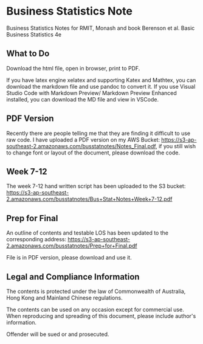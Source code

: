 # Business Statistics Note

Business Statistics Notes for RMIT, Monash and book Berenson et al. Basic Business Statistics 4e

## What to Do

Download the html file, open in browser, print to PDF.

If you have latex engine xelatex and supporting Katex and Mathtex, you can download the markdown file and use pandoc to convert it. If you use Visual Studio Code with Markdown Preview/ Markdown Preview Enhanced installed, you can download the MD file and view in VSCode.

## PDF Version

Recently there are people telling me that they are finding it difficult to use raw code. I have uploaded a PDF version on my AWS Bucket: https://s3-ap-southeast-2.amazonaws.com/busstatnotes/Notes_Final.pdf, if you still wish to change font or layout of the document, please download the code.

## Week 7-12

The week 7-12 hand written script has been uploaded to the S3 bucket: https://s3-ap-southeast-2.amazonaws.com/busstatnotes/Bus+Stat+Notes+Week+7-12.pdf

## Prep for Final

An outline of contents and testable LOS has been updated to the corresponding address:
https://s3-ap-southeast-2.amazonaws.com/busstatnotes/Prep+for+Final.pdf

File is in PDF version, please download and use it.

## Legal and Compliance Information

The contents is protected under the law of Commonwealth of Australia, Hong Kong and Mainland Chinese regulations.

The contents can be used on any occasion except for commercial use. When reproducing and spreading of this document, please include author's information.

Offender will be sued or and prosecuted.
